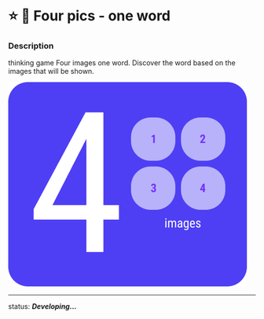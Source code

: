# :star: :game_die: Four pics - one word

### Description 
thinking game Four images one word. Discover the word based on the images that will be shown.

![logo_game](images/logo_game.png "logo game")

---

status:  ***Developing...***
